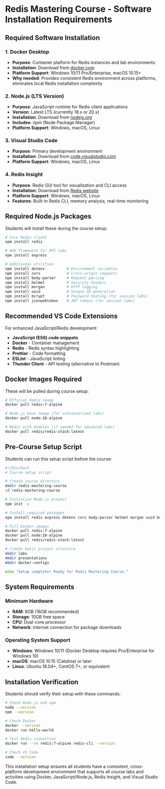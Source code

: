 # Redis Mastering Course - Software Installation Requirements

## Required Software Installation

### 1. Docker Desktop
- **Purpose**: Container platform for Redis instances and lab environments
- **Installation**: Download from [docker.com](https://www.docker.com/products/docker-desktop/)
- **Platform Support**: Windows 10/11 Pro/Enterprise, macOS 10.15+
- **Why needed**: Provides consistent Redis environment across platforms, eliminates local Redis installation complexity

### 2. Node.js (LTS Version)
- **Purpose**: JavaScript runtime for Redis client applications
- **Version**: Latest LTS (currently 18.x or 20.x)
- **Installation**: Download from [nodejs.org](https://nodejs.org/)
- **Includes**: npm (Node Package Manager)
- **Platform Support**: Windows, macOS, Linux

### 3. Visual Studio Code
- **Purpose**: Primary development environment
- **Installation**: Download from [code.visualstudio.com](https://code.visualstudio.com/)
- **Platform Support**: Windows, macOS, Linux

### 4. Redis Insight
- **Purpose**: Redis GUI tool for visualization and CLI access
- **Installation**: Download from [Redis website](https://redis.io/insight/)
- **Platform Support**: Windows, macOS, Linux
- **Features**: Built-in Redis CLI, memory analysis, real-time monitoring

## Required Node.js Packages

Students will install these during the course setup:

```bash
# Core Redis client
npm install redis

# Web framework for API labs
npm install express

# Additional utilities
npm install dotenv          # Environment variables
npm install cors            # Cross-origin requests
npm install body-parser     # Request parsing
npm install helmet          # Security headers
npm install morgan          # HTTP logging
npm install uuid            # Unique ID generation
npm install bcrypt          # Password hashing (for session labs)
npm install jsonwebtoken    # JWT tokens (for session labs)
```

## Recommended VS Code Extensions

For enhanced JavaScript/Redis development:

- **JavaScript (ES6) code snippets**
- **Docker** - Container management
- **Redis** - Redis syntax highlighting
- **Prettier** - Code formatting
- **ESLint** - JavaScript linting
- **Thunder Client** - API testing (alternative to Postman)

## Docker Images Required

These will be pulled during course setup:

```bash
# Official Redis image
docker pull redis:7-alpine

# Node.js base image (for containerized labs)
docker pull node:18-alpine

# Redis with modules (if needed for advanced labs)
docker pull redis/redis-stack:latest
```

## Pre-Course Setup Script

Students can run this setup script before the course:

```bash
#!/bin/bash
# Course setup script

# Create course directory
mkdir redis-mastering-course
cd redis-mastering-course

# Initialize Node.js project
npm init -y

# Install required packages
npm install redis express dotenv cors body-parser helmet morgan uuid bcrypt jsonwebtoken

# Pull Docker images
docker pull redis:7-alpine
docker pull node:18-alpine
docker pull redis/redis-stack:latest

# Create basic project structure
mkdir labs
mkdir presentations
mkdir docker-configs

echo "Setup complete! Ready for Redis Mastering Course."
```

## System Requirements

### Minimum Hardware
- **RAM**: 8GB (16GB recommended)
- **Storage**: 10GB free space
- **CPU**: Dual-core processor
- **Network**: Internet connection for package downloads

### Operating System Support
- **Windows**: Windows 10/11 (Docker Desktop requires Pro/Enterprise for Windows 10)
- **macOS**: macOS 10.15 (Catalina) or later
- **Linux**: Ubuntu 18.04+, CentOS 7+, or equivalent

## Installation Verification

Students should verify their setup with these commands:

```bash
# Check Node.js and npm
node --version
npm --version

# Check Docker
docker --version
docker run hello-world

# Test Redis connection
docker run --rm redis:7-alpine redis-cli --version

# Check VS Code
code --version
```

This installation setup ensures all students have a consistent, cross-platform development environment that supports all course labs and activities using Docker, JavaScript/Node.js, Redis Insight, and Visual Studio Code.